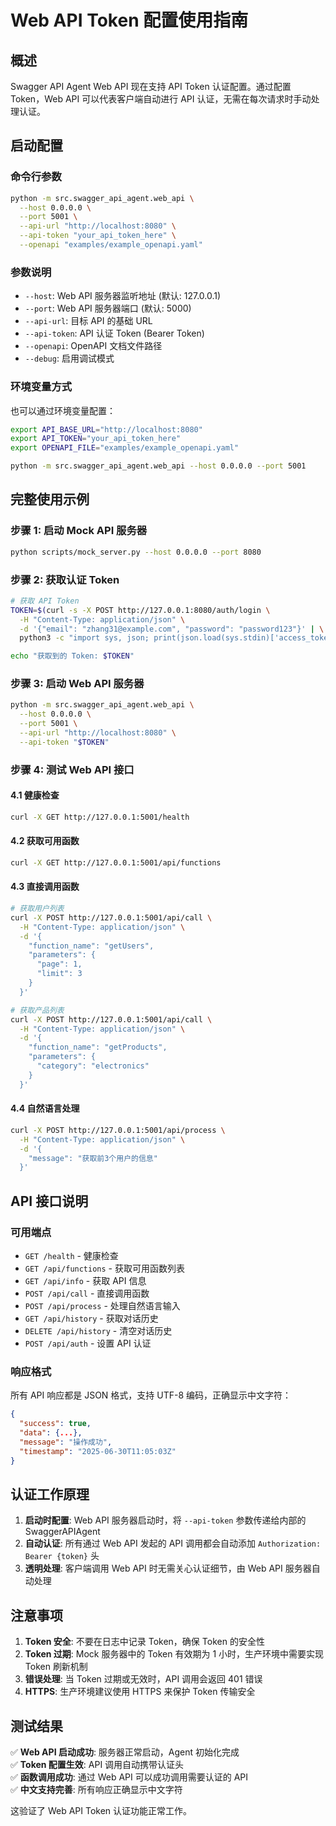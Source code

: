 # Web API Token 配置使用指南

## 概述

Swagger API Agent Web API 现在支持 API Token 认证配置。通过配置 Token，Web API 可以代表客户端自动进行 API 认证，无需在每次请求时手动处理认证。

## 启动配置

### 命令行参数

```bash
python -m src.swagger_api_agent.web_api \
  --host 0.0.0.0 \
  --port 5001 \
  --api-url "http://localhost:8080" \
  --api-token "your_api_token_here" \
  --openapi "examples/example_openapi.yaml"
```

### 参数说明

- `--host`: Web API 服务器监听地址 (默认: 127.0.0.1)
- `--port`: Web API 服务器端口 (默认: 5000)
- `--api-url`: 目标 API 的基础 URL
- `--api-token`: API 认证 Token (Bearer Token)
- `--openapi`: OpenAPI 文档文件路径
- `--debug`: 启用调试模式

### 环境变量方式

也可以通过环境变量配置：

```bash
export API_BASE_URL="http://localhost:8080"
export API_TOKEN="your_api_token_here"
export OPENAPI_FILE="examples/example_openapi.yaml"

python -m src.swagger_api_agent.web_api --host 0.0.0.0 --port 5001
```

## 完整使用示例

### 步骤 1: 启动 Mock API 服务器

```bash
python scripts/mock_server.py --host 0.0.0.0 --port 8080
```

### 步骤 2: 获取认证 Token

```bash
# 获取 API Token
TOKEN=$(curl -s -X POST http://127.0.0.1:8080/auth/login \
  -H "Content-Type: application/json" \
  -d '{"email": "zhang31@example.com", "password": "password123"}' | \
  python3 -c "import sys, json; print(json.load(sys.stdin)['access_token'])")

echo "获取到的 Token: $TOKEN"
```

### 步骤 3: 启动 Web API 服务器

```bash
python -m src.swagger_api_agent.web_api \
  --host 0.0.0.0 \
  --port 5001 \
  --api-url "http://localhost:8080" \
  --api-token "$TOKEN"
```

### 步骤 4: 测试 Web API 接口

#### 4.1 健康检查

```bash
curl -X GET http://127.0.0.1:5001/health
```

#### 4.2 获取可用函数

```bash
curl -X GET http://127.0.0.1:5001/api/functions
```

#### 4.3 直接调用函数

```bash
# 获取用户列表
curl -X POST http://127.0.0.1:5001/api/call \
  -H "Content-Type: application/json" \
  -d '{
    "function_name": "getUsers",
    "parameters": {
      "page": 1,
      "limit": 3
    }
  }'

# 获取产品列表
curl -X POST http://127.0.0.1:5001/api/call \
  -H "Content-Type: application/json" \
  -d '{
    "function_name": "getProducts",
    "parameters": {
      "category": "electronics"
    }
  }'
```

#### 4.4 自然语言处理

```bash
curl -X POST http://127.0.0.1:5001/api/process \
  -H "Content-Type: application/json" \
  -d '{
    "message": "获取前3个用户的信息"
  }'
```

## API 接口说明

### 可用端点

- `GET /health` - 健康检查
- `GET /api/functions` - 获取可用函数列表
- `GET /api/info` - 获取 API 信息
- `POST /api/call` - 直接调用函数
- `POST /api/process` - 处理自然语言输入
- `GET /api/history` - 获取对话历史
- `DELETE /api/history` - 清空对话历史
- `POST /api/auth` - 设置 API 认证

### 响应格式

所有 API 响应都是 JSON 格式，支持 UTF-8 编码，正确显示中文字符：

```json
{
  "success": true,
  "data": {...},
  "message": "操作成功",
  "timestamp": "2025-06-30T11:05:03Z"
}
```

## 认证工作原理

1. **启动时配置**: Web API 服务器启动时，将 `--api-token` 参数传递给内部的 SwaggerAPIAgent
2. **自动认证**: 所有通过 Web API 发起的 API 调用都会自动添加 `Authorization: Bearer {token}` 头
3. **透明处理**: 客户端调用 Web API 时无需关心认证细节，由 Web API 服务器自动处理

## 注意事项

1. **Token 安全**: 不要在日志中记录 Token，确保 Token 的安全性
2. **Token 过期**: Mock 服务器中的 Token 有效期为 1 小时，生产环境中需要实现 Token 刷新机制
3. **错误处理**: 当 Token 过期或无效时，API 调用会返回 401 错误
4. **HTTPS**: 生产环境建议使用 HTTPS 来保护 Token 传输安全

## 测试结果

✅ **Web API 启动成功**: 服务器正常启动，Agent 初始化完成  
✅ **Token 配置生效**: API 调用自动携带认证头  
✅ **函数调用成功**: 通过 Web API 可以成功调用需要认证的 API  
✅ **中文支持完善**: 所有响应正确显示中文字符  

这验证了 Web API Token 认证功能正常工作。
